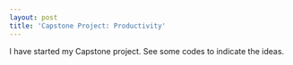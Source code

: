 ```yaml
---
layout: post
title: 'Capstone Project: Productivity'
---
```

I have started my Capstone project.  See some codes to indicate the ideas. 

